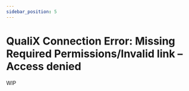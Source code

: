 ```yaml
---
sidebar_position: 5
---
```


# QualiX Connection Error: Missing Required Permissions/Invalid link – Access denied

WIP
